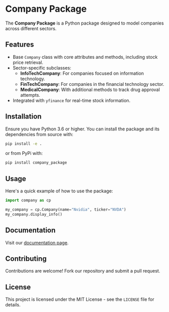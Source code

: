 # Company Package

The **Company Package** is a Python package designed to model companies across different sectors.

## Features

- Base `Company` class with core attributes and methods, including stock price retrieval.
- Sector-specific subclasses:
  - **InfoTechCompany**: For companies focused on information technology.
  - **FinTechCompany**: For companies in the financial technology sector.
  - **MedicalCompany**: With additional methods to track drug approval attempts.
- Integrated with `yfinance` for real-time stock information.

## Installation

Ensure you have Python 3.6 or higher. You can install the package and its dependencies from source with:

```bash
pip install -e .
```

or from PyPi with:

```bash
pip install company_package
```

## Usage

Here's a quick example of how to use the package:

```python
import company as cp

my_company = cp.Company(name="Nvidia", ticker="NVDA")
my_company.display_info()

```

## Documentation

Visit our [documentation page](https://your-readthedocs-url-here).

## Contributing

Contributions are welcome! Fork our repository and submit a pull request.

## License

This project is licensed under the MIT License - see the `LICENSE` file for details.
